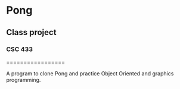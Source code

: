 # Pong
## Class project
### CSC 433
=================

A program to clone Pong and practice Object Oriented and graphics programming.